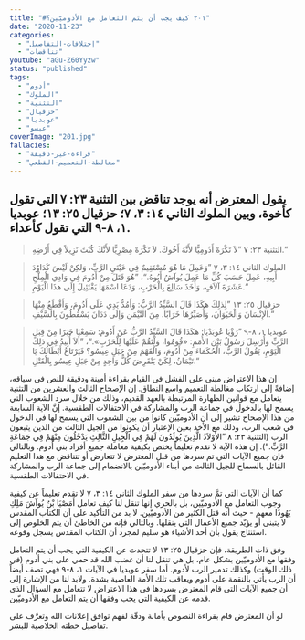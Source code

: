 ```yaml
---
title: "#٢٠١ كيف يجب أن يتم التعامل مع الأدوميّين؟"
date: "2020-11-23"
categories:
  - "إختلافات-التفاصيل"
  - "تناقضات"
youtube: "aGu-Z60Yyzw"
status: "published"
tags:
  - "أدوم"
  - "الملوك"
  - "التثنية"
  - "حزقيال"
  - "عوبديا"
  - "عيسو"
coverImage: "201.jpg"
fallacies:
  - "قراءة-غير-دقيقة"
  - "مغالطة-التعميم-القطعي"
---
```


## **يقول المعترض أنه يوجد تناقض بين التثنية ٢٣: ٧ التي تقول كأخوة، وبين الملوك الثاني ١٤: ٣، ٧؛ حزقيال ٢٥: ١٣؛ عوبديا ١، ٨-٩ التي تقول كأعداء.**

> التثنية ٢٣: ٧ ”لاَ تَكْرَهْ أَدُومِيًّا لأَنَّهُ أَخُوكَ. لاَ تَكْرَهْ مِصْرِيًّا لأَنَّكَ كُنْتَ نَزِيلاً فِي أَرْضِهِ.“

> الملوك الثاني ١٤: ٣، ٧ ”وَعَمِلَ مَا هُوَ مُسْتَقِيمٌ فِي عَيْنَيِ الرَّبِّ، وَلكِنْ لَيْسَ كَدَاوُدَ أَبِيهِ، عَمِلَ حَسَبَ كُلِّ مَا عَمِلَ يُوآشُ أَبُوهُ.“، ”هُوَ قَتَلَ مِنْ أَدُومَ فِي وَادِي الْمِلْحِ عَشَرَةَ آلاَفٍ، وَأَخَذَ سَالِعَ بِالْحَرْبِ، وَدَعَا اسْمَهَا يَقْتَئِيلَ إِلَى هذَا الْيَوْمِ.“

> حزقيال ٢٥: ١٣ ”لِذلِكَ هكَذَا قَالَ السَّيِّدُ الرَّبُّ: وَأَمُدُّ يَدِي عَلَى أَدُومَ، وَأَقْطَعُ مِنْهَا الإِنْسَانَ وَالْحَيَوَانَ، وَأُصَيِّرُهَا خَرَابًا. مِنَ التَّيْمَنِ وَإِلَى دَدَانَ يَسْقُطُونَ بِالسَّيْفِ.“

> عوبديا ١، ٨-٩ ”رُؤْيَا عُوبَدْيَا: هكَذَا قَالَ السَّيِّدُ الرَّبُّ عَنْ أَدُومَ: سَمِعْنَا خَبَرًا مِنْ قِبَلِ الرَّبِّ وَأُرْسِلَ رَسُولٌ بَيْنَ الأُمَمِ: «قُومُوا، وَلْنَقُمْ عَلَيْهَا لِلْحَرْبِ».“، ”أَلاَ أُبِيدُ فِي ذلِكَ الْيَوْمِ، يَقُولُ الرَّبُّ، الْحُكَمَاءَ مِنْ أَدُومَ، وَالْفَهْمَ مِنْ جَبَلِ عِيسُو؟ فَيَرْتَاعُ أَبْطَالُكَ يَا تَيْمَانُ، لِكَيْ يَنْقَرِضَ كُلُّ وَاحِدٍ مِنْ جَبَلِ عِيسُو بِالْقَتْلِ.“

إن هذا الاعتراض مبني على الفشل في القيام بقراءة أمينة ودقيقة للنص في سياقه، إضافةً إلى ارتكاب مغالطة التعميم واسع النطاق. إن الإصحاح الثالث والعشرين من التثنية يتعامل مع قوانين الطهارة المرتبطة بالعهد القديم، وذلك من خلال سرد الشعوب التي يسمح لها بالدخول في جماعة الرب والمشاركة في الاحتفالات الطقسية. إنَّ الآية السابعة من هذا الإصحاح تشير إلى أن الأدوميّين كانوا من بين الشعوب التي يسمح لها في الدخول في شعب الرب، وذلك مع الأخذ بعين الإعتبار أن يكونوا من الجيل الثالث من الذين يتبعون الرب (التثنية ٢٣: ٨ ”الأَوْلاَدُ الَّذِينَ يُولَدُونَ لَهُمْ فِي الْجِيلِ الثَّالِثِ يَدْخُلُونَ مِنْهُمْ فِي جَمَاعَةِ الرَّبِّ.“). إن هذه الآية لا تقدم تعليماً يختص بكيفية معاملة جميع أفراد بني أدوم. وبالتالي فإن جميع الآيات التي تم سردها من قبل المعترض لا تتعارض أو تتناقض مع هذا التعليم القائل بالسماح للجيل الثالث من أبناء الأدوميّين بالانضمام إلى جماعة الرب والمشاركة في الاحتفالات الطقسية.

كما أن الآيات التي تمَّ سردها من سفر الملوك الثاني ١٤: ٣، ٧ لا تقدم تعليماً عن كيفية وجوب التعامل مع الأدوميّين، بل بالحري إنها تنقل لنا كيف تعامل أَمَصْيَا بْنُ يُوآشَ مَلِكِ يَهُوذَا معهم - حيث أنه قتل الكثير من الأدوميّين. لا بد من التأكيد على أن الكتاب المقدس لا يتبنى أو يؤيّد جميع الأعمال التي ينقلها. وبالتالي فإنه من الخاطئ أن يتم الخلوص إلى استنتاج يقول بأن أحد الأشياء هو سليم لمجرد أن الكتاب المقدس يسجل وقوعه.

وفق ذات الطريقة، فإن حزقيال ٢٥: ١٣ لا تتحدث عن الكيفية التي يجب أن يتم التعامل وفقها مع الأدوميّين بشكل عام، بل هي تنقل لنا أن غضب الله قد حمي على بني أدوم (في ذلك الوقت) وكذلك تدمير الرب لأدوم. أما سفر عوبديا في الآيات ١، ٨-٩ فهي تصف أيضاً أن الرب يأتي بالنقمة على أدوم ويعاقب تلك الأمة العاصية بشدة. ولابد لنا من الإشارة إلى أن جميع الآيات التي قام المعترض بسردها في هذا الاعتراض لا تتعامل مع السؤال الذي قدمه عن الكيفية التي يجب وفقها أن يتم التعامل مع الأدوميّين.

لو أن المعترض قام بقراءة النصوص بأمانة ودقّة لفهم توافق إعلانات الله وتعرَّف على تفاصيل خطته الخلاصية للبشر.
